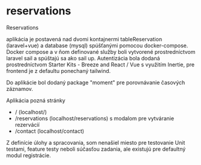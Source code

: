 # reservations
Reservations

aplikácia je postavená nad dvomi kontajnermi  tableReservation (laravel+vue) a database (mysql)  spúšťanými  pomocou docker-compose.
Docker compose a v ňom definované služby boli vytvorené prostredníctvom laravel sail a spúštajú sa ako sail up.
Autentizácia bola dodaná prostredníctvom Starter Kits - Breeze and React / Vue s využitím Inertie, pre frontend je z defaultu ponechaný tailwind.

Do aplikácie bol dodaný package "moment" pre porovnávanie časových záznamov.

Aplikácia pozná stránky
- / (localhost/)
- /reservations (localhost/reservations) s modalom pre vytváranie rezervácií
- /contact (localhost/contact)


Z definície úlohy a spracovania, som nenašiel miesto pre testovanie Unit testami, feature testy neboli súčasťou zadania, ale existujú pre defaultný modul registrácie.
